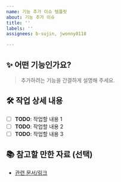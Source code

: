 ```yaml
---
name: 기능 추가 이슈 템플릿
about: 기능 추가 이슈
title: ''
labels: ''
assignees: b-sujin, jwonny0118

---
```


## ✨ 어떤 기능인가요?

> 추가하려는 기능을 간결하게 설명해 주세요.

## 🛠️ 작업 상세 내용

- [ ] **TODO**: 작업할 내용 1
- [ ] **TODO**: 작업할 내용 2
- [ ] **TODO**: 작업할 내용 3

## 📚 참고할 만한 자료 (선택)

- [관련 문서/링크](#)
